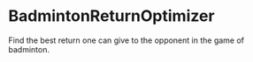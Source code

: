 # BadmintonReturnOptimizer
Find the best return one can give to the opponent in the game of badminton.
